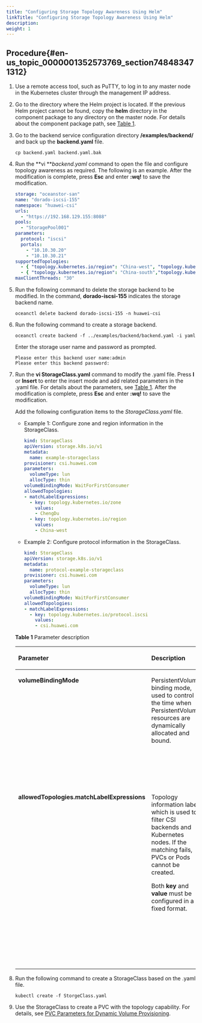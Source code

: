 ```yaml
---
title: "Configuring Storage Topology Awareness Using Helm"
linkTitle: "Configuring Storage Topology Awareness Using Helm"
description: 
weight: 1
---
```


## Procedure{#en-us_topic_0000001352573769_section748483471312}

1.  Use a remote access tool, such as PuTTY, to log in to any master node in the Kubernetes cluster through the management IP address.
2.  Go to the directory where the Helm project is located. If the previous Helm project cannot be found, copy the  **helm**  directory in the component package to any directory on the master node. For details about the component package path, see  [Table 1](/docs/installation-and-deployment/installation-preparations/downloading-the-huawei-csi-software-package#en-us_topic_0150885197_table17200162435412).
3.  Go to the backend service configuration directory  **/examples/backend/**  and back up the  **backend.yaml**  file.

    ```
    cp backend.yaml backend.yaml.bak
    ```

4.  Run the  **vi **_backend.yaml_  command to open the file and configure topology awareness as required. The following is an example. After the modification is complete, press  **Esc**  and enter  **:wq!**  to save the modification.

    ```yaml
    storage: "oceanstor-san"
    name: "dorado-iscsi-155"
    namespace: "huawei-csi"
    urls:
      - "https://192.168.129.155:8088"
    pools:
      - "StoragePool001"
    parameters:
      protocol: "iscsi"
      portals:
        - "10.10.30.20"
        - "10.10.30.21"
    supportedTopologies:
      - { "topology.kubernetes.io/region": "China-west", "topology.kubernetes.io/zone": "ChengDu" }
      - { "topology.kubernetes.io/region": "China-south","topology.kubernetes.io/zone": "ShenZhen" }
    maxClientThreads: "30"
    ```

5.  Run the following command to delete the storage backend to be modified. In the command,  **dorado-iscsi-155**  indicates the storage backend name.

    ```
    oceanctl delete backend dorado-iscsi-155 -n huawei-csi
    ```

6.  Run the following command to create a storage backend.

    ```
    oceanctl create backend -f ../examples/backend/backend.yaml -i yaml
    ```

    Enter the storage user name and password as prompted.

    ```
    Please enter this backend user name:admin
    Please enter this backend password:
    ```

7.  Run the  **vi StorageClass.yaml**  command to modify the .yaml file. Press  **I**  or  **Insert**  to enter the insert mode and add related parameters in the .yaml file. For details about the parameters, see  [Table 1](#en-us_topic_0000001352573769_table118458471087). After the modification is complete, press  **Esc**  and enter  **:wq!**  to save the modification.

    Add the following configuration items to the  _StorageClass.yaml_  file.

    -   Example 1: Configure zone and region information in the StorageClass.

        ```yaml
        kind: StorageClass
        apiVersion: storage.k8s.io/v1
        metadata:
          name: example-storageclass
        provisioner: csi.huawei.com
        parameters:
          volumeType: lun
          allocType: thin
        volumeBindingMode: WaitForFirstConsumer
        allowedTopologies:
        - matchLabelExpressions:
          - key: topology.kubernetes.io/zone
            values:
            - ChengDu
          - key: topology.kubernetes.io/region
            values:
            - China-west
        ```

    -   Example 2: Configure protocol information in the StorageClass.

        ```yaml
        kind: StorageClass
        apiVersion: storage.k8s.io/v1
        metadata:
          name: protocol-example-storageclass
        provisioner: csi.huawei.com
        parameters:
          volumeType: lun
          allocType: thin
        volumeBindingMode: WaitForFirstConsumer
        allowedTopologies:
        - matchLabelExpressions:
          - key: topology.kubernetes.io/protocol.iscsi
            values:
            - csi.huawei.com
        ```

    **Table  1**  Parameter description

    <a name="en-us_topic_0000001352573769_table118458471087"></a>
    <table><thead align="left"><tr id="en-us_topic_0000001352573769_row138455475813"><th class="cellrowborder" valign="top" width="21.04210421042104%" id="mcps1.2.4.1.1"><p id="en-us_topic_0000001352573769_p6214454784"><a name="en-us_topic_0000001352573769_p6214454784"></a><a name="en-us_topic_0000001352573769_p6214454784"></a>Parameter</p>
    </th>
    <th class="cellrowborder" valign="top" width="24.752475247524753%" id="mcps1.2.4.1.2"><p id="en-us_topic_0000001352573769_p1821455414813"><a name="en-us_topic_0000001352573769_p1821455414813"></a><a name="en-us_topic_0000001352573769_p1821455414813"></a>Description</p>
    </th>
    <th class="cellrowborder" valign="top" width="54.205420542054206%" id="mcps1.2.4.1.3"><p id="en-us_topic_0000001352573769_p12214105415811"><a name="en-us_topic_0000001352573769_p12214105415811"></a><a name="en-us_topic_0000001352573769_p12214105415811"></a>Remarks</p>
    </th>
    </tr>
    </thead>
    <tbody><tr id="en-us_topic_0000001352573769_row168451947281"><td class="cellrowborder" valign="top" width="21.04210421042104%" headers="mcps1.2.4.1.1 "><p id="en-us_topic_0000001352573769_p192141054287"><a name="en-us_topic_0000001352573769_p192141054287"></a><a name="en-us_topic_0000001352573769_p192141054287"></a><strong id="en-us_topic_0000001352573769_b14214754184"><a name="en-us_topic_0000001352573769_b14214754184"></a><a name="en-us_topic_0000001352573769_b14214754184"></a>volumeBindingMode</strong></p>
    </td>
    <td class="cellrowborder" valign="top" width="24.752475247524753%" headers="mcps1.2.4.1.2 "><p id="en-us_topic_0000001352573769_p1421413541688"><a name="en-us_topic_0000001352573769_p1421413541688"></a><a name="en-us_topic_0000001352573769_p1421413541688"></a>PersistentVolume binding mode, used to control the time when PersistentVolume resources are dynamically allocated and bound.</p>
    </td>
    <td class="cellrowborder" valign="top" width="54.205420542054206%" headers="mcps1.2.4.1.3 "><p id="en-us_topic_0000001352573769_p921485415817"><a name="en-us_topic_0000001352573769_p921485415817"></a><a name="en-us_topic_0000001352573769_p921485415817"></a>You can set this parameter to <span class="parmvalue" id="en-us_topic_0000001352573769_parmvalue154917598306"><a name="en-us_topic_0000001352573769_parmvalue154917598306"></a><a name="en-us_topic_0000001352573769_parmvalue154917598306"></a><b>WaitForFirstConsumer</b></span> or <span class="parmvalue" id="en-us_topic_0000001352573769_parmvalue1549117599305"><a name="en-us_topic_0000001352573769_parmvalue1549117599305"></a><a name="en-us_topic_0000001352573769_parmvalue1549117599305"></a><b>Immediate</b></span>.</p>
    <p id="en-us_topic_0000001352573769_p1021416541812"><a name="en-us_topic_0000001352573769_p1021416541812"></a><a name="en-us_topic_0000001352573769_p1021416541812"></a><span class="parmvalue" id="en-us_topic_0000001352573769_parmvalue10208754317"><a name="en-us_topic_0000001352573769_parmvalue10208754317"></a><a name="en-us_topic_0000001352573769_parmvalue10208754317"></a><b>WaitForFirstConsumer</b></span>: indicates that the binding and allocation of the PersistentVolume are delayed until a Pod that uses the PVC is created.</p>
    <p id="en-us_topic_0000001352573769_p204525554212"><a name="en-us_topic_0000001352573769_p204525554212"></a><a name="en-us_topic_0000001352573769_p204525554212"></a><span class="parmvalue" id="en-us_topic_0000001352573769_parmvalue7611316317"><a name="en-us_topic_0000001352573769_parmvalue7611316317"></a><a name="en-us_topic_0000001352573769_parmvalue7611316317"></a><b>Immediate</b></span>: The PersistentVolume is bound and allocated immediately after a PVC is created.</p>
    </td>
    </tr>
    <tr id="en-us_topic_0000001352573769_row78451447983"><td class="cellrowborder" rowspan="2" valign="top" width="21.04210421042104%" headers="mcps1.2.4.1.1 "><p id="en-us_topic_0000001352573769_p821410541784"><a name="en-us_topic_0000001352573769_p821410541784"></a><a name="en-us_topic_0000001352573769_p821410541784"></a><strong id="en-us_topic_0000001352573769_b1421417545816"><a name="en-us_topic_0000001352573769_b1421417545816"></a><a name="en-us_topic_0000001352573769_b1421417545816"></a>allowedTopologies.matchLabelExpressions</strong></p>
    </td>
    <td class="cellrowborder" rowspan="2" valign="top" width="24.752475247524753%" headers="mcps1.2.4.1.2 "><p id="en-us_topic_0000001352573769_p52141154281"><a name="en-us_topic_0000001352573769_p52141154281"></a><a name="en-us_topic_0000001352573769_p52141154281"></a>Topology information label, which is used to filter CSI backends and Kubernetes nodes. If the matching fails, PVCs or Pods cannot be created.</p>
    <p id="en-us_topic_0000001352573769_p142147540815"><a name="en-us_topic_0000001352573769_p142147540815"></a><a name="en-us_topic_0000001352573769_p142147540815"></a>Both <span class="parmname" id="en-us_topic_0000001352573769_parmname1861343213319"><a name="en-us_topic_0000001352573769_parmname1861343213319"></a><a name="en-us_topic_0000001352573769_parmname1861343213319"></a><b>key</b></span> and <span class="parmname" id="en-us_topic_0000001352573769_parmname1161312324312"><a name="en-us_topic_0000001352573769_parmname1161312324312"></a><a name="en-us_topic_0000001352573769_parmname1161312324312"></a><b>value</b></span> must be configured in a fixed format.</p>
    </td>
    <td class="cellrowborder" valign="top" width="54.205420542054206%" headers="mcps1.2.4.1.3 "><p id="en-us_topic_0000001352573769_p182141254384"><a name="en-us_topic_0000001352573769_p182141254384"></a><a name="en-us_topic_0000001352573769_p182141254384"></a><span class="parmname" id="en-us_topic_0000001352573769_parmname390803812312"><a name="en-us_topic_0000001352573769_parmname390803812312"></a><a name="en-us_topic_0000001352573769_parmname390803812312"></a><b>key</b></span>: This parameter can be set to <span class="parmvalue" id="en-us_topic_0000001352573769_parmvalue1990933813119"><a name="en-us_topic_0000001352573769_parmvalue1990933813119"></a><a name="en-us_topic_0000001352573769_parmvalue1990933813119"></a><b>topology.kubernetes.io/zone</b></span> or <span class="parmvalue" id="en-us_topic_0000001352573769_parmvalue190973817313"><a name="en-us_topic_0000001352573769_parmvalue190973817313"></a><a name="en-us_topic_0000001352573769_parmvalue190973817313"></a><b>topology.kubernetes.io/region</b></span>.</p>
    <p id="en-us_topic_0000001352573769_p321410548819"><a name="en-us_topic_0000001352573769_p321410548819"></a><a name="en-us_topic_0000001352573769_p321410548819"></a><strong id="en-us_topic_0000001352573769_b8422184383119"><a name="en-us_topic_0000001352573769_b8422184383119"></a><a name="en-us_topic_0000001352573769_b8422184383119"></a>topology.kubernetes.io/protocol.</strong><em id="en-us_topic_0000001352573769_i19423104393112"><a name="en-us_topic_0000001352573769_i19423104393112"></a><a name="en-us_topic_0000001352573769_i19423104393112"></a>&lt;protocol&gt;</em>: <em id="en-us_topic_0000001352573769_i144232043193116"><a name="en-us_topic_0000001352573769_i144232043193116"></a><a name="en-us_topic_0000001352573769_i144232043193116"></a>&lt;protocol&gt;</em> indicates the protocol type and can be <strong id="en-us_topic_0000001352573769_b12423114383113"><a name="en-us_topic_0000001352573769_b12423114383113"></a><a name="en-us_topic_0000001352573769_b12423114383113"></a>iscsi</strong>, <strong id="en-us_topic_0000001352573769_b12424543153113"><a name="en-us_topic_0000001352573769_b12424543153113"></a><a name="en-us_topic_0000001352573769_b12424543153113"></a>fc</strong>, or <strong id="en-us_topic_0000001352573769_b1142410439318"><a name="en-us_topic_0000001352573769_b1142410439318"></a><a name="en-us_topic_0000001352573769_b1142410439318"></a>nfs</strong>.</p>
    </td>
    </tr>
    <tr id="en-us_topic_0000001352573769_row85481628121017"><td class="cellrowborder" valign="top" headers="mcps1.2.4.1.1 "><p id="en-us_topic_0000001352573769_p1209324123216"><a name="en-us_topic_0000001352573769_p1209324123216"></a><a name="en-us_topic_0000001352573769_p1209324123216"></a><span class="parmname" id="en-us_topic_0000001352573769_parmname1166435611312"><a name="en-us_topic_0000001352573769_parmname1166435611312"></a><a name="en-us_topic_0000001352573769_parmname1166435611312"></a><b>value</b></span>:</p>
    <p id="en-us_topic_0000001352573769_p1024122115329"><a name="en-us_topic_0000001352573769_p1024122115329"></a><a name="en-us_topic_0000001352573769_p1024122115329"></a>If <span class="parmname" id="parmname6687855171313"><a name="parmname6687855171313"></a><a name="parmname6687855171313"></a><b>key</b></span> is <span class="parmvalue" id="parmvalue4687135517137"><a name="parmvalue4687135517137"></a><a name="parmvalue4687135517137"></a><b>topology.kubernetes.io/zone</b></span> or <span class="parmvalue" id="parmvalue19687165512136"><a name="parmvalue19687165512136"></a><a name="parmvalue19687165512136"></a><b>topology.kubernetes.io/region</b></span>, <span class="parmname" id="parmname1168755519130"><a name="parmname1168755519130"></a><a name="parmname1168755519130"></a><b>value</b></span> must be the same as the <a href="/css-docs/docs/advanced-features/configuring-storage-topology-awareness#en-us_topic_0000001200451233_section12171124814413">topology label set in the prerequisites</a>.</p>
    <p id="en-us_topic_0000001352573769_p195481328151018"><a name="en-us_topic_0000001352573769_p195481328151018"></a><a name="en-us_topic_0000001352573769_p195481328151018"></a>If <span class="parmname" id="en-us_topic_0000001352573769_parmname13144742173219"><a name="en-us_topic_0000001352573769_parmname13144742173219"></a><a name="en-us_topic_0000001352573769_parmname13144742173219"></a><b>key</b></span> is <strong id="en-us_topic_0000001352573769_b1914414427326"><a name="en-us_topic_0000001352573769_b1914414427326"></a><a name="en-us_topic_0000001352573769_b1914414427326"></a>topology.kubernetes.io/protocol.</strong><em id="en-us_topic_0000001352573769_i14145194283217"><a name="en-us_topic_0000001352573769_i14145194283217"></a><a name="en-us_topic_0000001352573769_i14145194283217"></a>&lt;protocol&gt;</em>, <span class="parmname" id="en-us_topic_0000001352573769_parmname1114654215323"><a name="en-us_topic_0000001352573769_parmname1114654215323"></a><a name="en-us_topic_0000001352573769_parmname1114654215323"></a><b>value</b></span> is fixed at <span class="parmvalue" id="en-us_topic_0000001352573769_parmvalue9146174218322"><a name="en-us_topic_0000001352573769_parmvalue9146174218322"></a><a name="en-us_topic_0000001352573769_parmvalue9146174218322"></a><b>csi.huawei.com</b></span>.</p>
    </td>
    </tr>
    </tbody>
    </table>

8.  Run the following command to create a StorageClass based on the .yaml file.

    ```
    kubectl create -f StorgeClass.yaml
    ```

9.  Use the StorageClass to create a PVC with the topology capability. For details, see  [PVC Parameters for Dynamic Volume Provisioning](/docs/using-huawei-csi/managing-a-pvc/creating-a-pvc/dynamic-volume-provisioning/pvc-parameters-for-dynamic-volume-provisioning).

